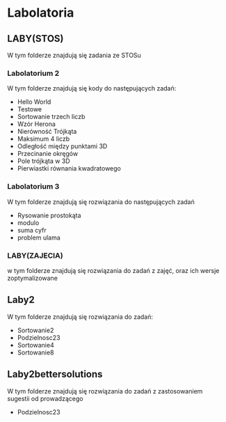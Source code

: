# Labolatoria

## LABY(STOS)

W tym folderze znajdują się zadania ze STOSu

### Labolatorium 2

W tym folderze znajdują się kody do następujących zadań:

- Hello World
- Testowe
- Sortowanie trzech liczb
- Wzór Herona
- Nierówność Trójkąta
- Maksimum 4 liczb
- Odległość między punktami 3D
- Przecinanie okręgów
- Pole trójkąta w 3D
- Pierwiastki równania kwadratowego

### Labolatorium 3

W tym folderze znajdują się rozwiązania do następujących zadań

- Rysowanie prostokąta
- modulo
- suma cyfr
- problem ulama

### LABY(ZAJECIA)
w tym folderze znajdują się rozwiązania do zadań z zajęć, oraz ich wersje zoptymalizowane 

## Laby2

W tym folderze znajdują się rozwiązania do zadań:

- Sortowanie2
- Podzielnosc23
- Sortowanie4
- Sortowanie8

## Laby2bettersolutions

W tym folderze znajdują się rozwiązania do zadań z zastosowaniem sugestii od prowadzącego

- Podzielnosc23

